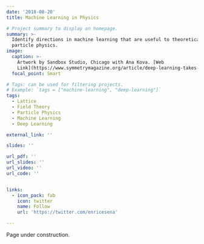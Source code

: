 ```yaml
---
date: '2018-08-20'
title: Machine Learning in Physics

# Project summary to display on homepage.
summary: >-
  Identify directions in machine learning that are useful to theoretical
  particle physics.
image:
  caption: >-
    Artwork by Sandbox Studio, Chicago with Ana Kova. [Web
    Link](https://www.symmetrymagazine.org/article/deep-learning-takes-on-physics)
  focal_point: Smart

# Tags: can be used for filtering projects.
# Example: `tags = ["machine-learning", "deep-learning"]`
tags:
  - Lattice
  - Field Theory
  - Particle Physics
  - Machine Learning
  - Deep Learning

external_link: ''

slides: ''

url_pdf: ''
url_slides: ''
url_video: ''
url_code: ''


links:
  - icon_pack: fab
    icon: twitter
    name: Follow
    url: 'https://twitter.com/enricesena'

---
```


Page under construction.
